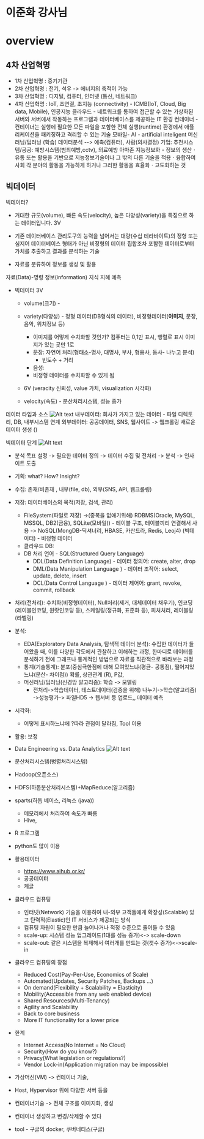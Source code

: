 # 이준화 강사님
# overview

## 4차 산업혁명
- 1차 산업혁명 : 증기기관
- 2차 산업혁명 : 전기, 석유 -> 에너지의 축적이 가능
- 3차 산업혁명 : 디지털, 컴퓨터, 인터넷 (통신, 네트워크)
- 4차 산업혁명 : IoT, 초연결, 초지능 (connectivity) - ICMB(IoT, Cloud, Big data, Mobile), 인공지능
클라우드 - 네트워크를 통하여 접근할 수 있는 가상화된 서버와 서버에서 작동하는 프로그램과 데이터베이스를 제공하는 IT 환경
    컨테이너 - 컨테이너는 실행에 필요한 모든 파일을 포함한 전체 실행(runtime) 환경에서 애플리케이션을 패키징하고 격리할 수 있는 기술
모바일- 
AI - artificial inteligent
머신러닝/딥러닝 (학습)
데이터분석                --> 예측(컴퓨터), 사람(의사결정) 
기업: 추천시스템/공공: 예방시스템(범죄예방,cctv), 의료예방
아마존
지능정보화 - 정보의 생산ㆍ유통 또는 활용을 기반으로 지능정보기술이나 그 밖의 다른 기술을 적용ㆍ융합하여 사회 각 분야의 활동을 가능하게 하거나 그러한 활동을 효율화ㆍ고도화하는 것 

## 빅데이터
빅데이터?
- 거대한 규모(volume), 빠른 속도(velocity), 높은 다양성(variety)을 특징으로 하는 데이터입니다. 3V
- 기존 데이터베이스 관리도구의 능력을 넘어서는 대량(수십 테라바이트)의 정형 또는 심지어 데이터베이스 형태가 아닌 비정형의 데이터 집합조차 포함한 데이터로부터 가치를 추출하고 결과를 분석하는 기술

- 자료를 분류하여 정보를 생성 및 활용
 
자료(Data)-명령
정보(information)
지식
지혜 예측

- 빅데이터 3V
    - volume(크기) - 
    - variety(다양성) - 정형 데이터(DB형식의 데이터), 비정형데이터(**이미지**, 문장, 음악, 위치정보 등)
        - 이미지를 어떻게 수치화할 것인가? 컴퓨터는 0,1만 표시, 행렬로 표시 이미지가 있는 곳만 1로
        - 문장: 자연어 처리(형태소-명사, 대명사, 부사, 형용사, 동사- 나누고 분석)
            - 빈도수 + 거리
        - 음성:
        - 비정형 데이터를 수치화할 수 있게 됨
    - 6V (veracity 신뢰성, value 가치, visualization 시각화)

    - velocity(속도) - 분산처리시스템, 성능 증가

 
데이터 타입과 소스
 ![Alt text](image-5.png)
 내부데이터: 회사가 가지고 있는 데이터 - 파일 디렉토리, DB, 내부시스템 연계
 외부데이터: 공공데이터, SNS, 웹사이트 -> 웹크롤링
            새로운 데이터 생성 ()

빅데이터 단계
![Alt text](image-6.png)
* 분석 목표 설정 -> 필요한 데이터 정의 -> 데이터 수집 및 전처리 -> 분석 -> 인사이트 도출
- 기획: what? How? Insight?
- 수집: 존재/비존재 , 내부(file, db), 외부(SNS, API, 웹크롤링)
- 저장: 데이터베이스의 목적(저장, 검색, 관리)
    - FileSystem(파일로 저장) ->(중복을 없애기위해) 
    RDBMS(Oracle, MySQL, MSSQL, DB2(금융), SQLite(모바일)) - 테이블 구조, 테이블끼리 연결해서 사용 
    -> NoSQL(MongDB-딕셔너리, HBASE, 카산드라, Redis, Leoj4) (빅데이터) - 비정형 데이터
    - 클라우드 DB:
    - DB 처리 언어 - SQL(Structured Query Language)
        - DDL(Data Definition Language) - 데이터 정의어: create, alter, drop
        - DML(Data Manipulation Language ) - 데이터 조작어: select, update, delete, insert
        - DCL(Data Control Language ) - 데이터 제어어: grant, revoke, commit, rollback
- 처리(전처리): 수치화(비정형데이터), Null처리(제거, 대체데이터 채우기), 인코딩(레이블인코딩, 원랏인코딩 등), 스케일링(정규화, 표준화 등), 피처처리, 레이블링(라벨링)
- 분석: 
    - EDA(Exploratory Data Analysis, 탐색적 데이터 분석): 수집한 데이터가 들어왔을 때, 이를 다양한 각도에서 관찰하고 이해하는 과정, 한마디로 데이터를 분석하기 전에 그래프나 통계적인 방법으로 자료를 직관적으로 바라보는 과정
    - 통계(기술통계): 분포(중심극한점에 대해 모여있느냐(평균- 공통점), 떨어져있느냐(분산- 차이점))
                    확률, 상관관계 (R), P값, 
    - 머신러닝/딥러닝(신경망 알고리즘): 학습 -> 모델링
        - 전처리->학습데이터, 테스트데이터(검증을 위해) 나누기->학습(알고리즘) ->성능평가-> 파일HD5 -> 웹서버 등 업로드,, 데이터 예측
- 시각화:
    - 어떻게 표시하느냐에 ?따라 관점이 달라짐, Tool 이용
- 활용: 보정

- Data Engineering vs. Data Analytics
![Alt text](image-7.png)

- 분산처리시스템(병렬처리시스템)
- Hadoop(오픈소스)
- HDFS(하둡분산처리시스템)+MapReduce(알고리즘)
- sparts(하둡 베이스, 리눅스 (java))
    - 메모리에서 처리하여 속도가 빠름
    - Hive,
- R 프로그램
- python도 많이 이용

- 활용데이터 
    - https://www.aihub.or.kr/ 
    - 공공데이터
    - 케글
- 클라우드 컴퓨팅 
    - 인터넷(Network) 기술을 이용하여 내-외부 고객들에게 확장성(Scalable) 있고 탄력적(Elastic)인 IT 서비스가 제공되는 방식
    - 컴퓨팅 자원이 필요한 만큼 늘어나거나 적정 수준으로 줄어들 수 있음
    - scale-up: 시스템 성능 업그레이드(1대를 성능 증가)<-> scale-down
    - scale-out: 같은 시스템을 복제해서 여러개를 만드는 것(갯수 증가)<->scale-in
- 클라우드 컴퓨팅의 장점
    - Reduced Cost(Pay-Per-Use, Economics of Scale)
    - Automated(Updates, Security Patches, Backups …)
    - On demand(Flexibility + Scalability = Elasticity)
    - Mobility(Accessible from any web enabled device)
    - Shared Resources(Multi-Tenancy)
    - Agility and Scalability
    - Back to core business
    - More IT functionality for a lower price
- 한계
    - Internet Access(No Internet = No Cloud)
    - Security(How do you know?)
    - Privacy(What legislation or regulations?)
    - Vendor Lock-in(Application migration may be impossible)

- 가상머신(VM) -> 컨테이너 기술, 
- Host, Hypervisor 위에 다양한 서버 등을 
- 컨테이너기술 -> 전체 구조를 이미지화, 생성
- 컨테이너 생성하고 변경/삭제할 수 있다
- tool - 구글의 docker, 쿠버네티스(구글)
